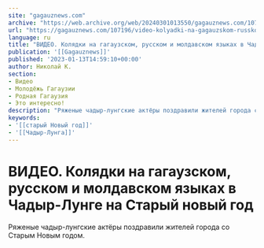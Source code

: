 ```yaml
---
site: "gagauznews.com"
archive: "https://web.archive.org/web/20240301013550/gagauznews.com/107196/video-kolyadki-na-gagauzskom-russkom-i-moldavskom-yazykah-v-chadyr-lunge-na-staryj-novyj-god.html"
url: "https://gagauznews.com/107196/video-kolyadki-na-gagauzskom-russkom-i-moldavskom-yazykah-v-chadyr-lunge-na-staryj-novyj-god.html"
language: ru
title: "ВИДЕО. Колядки на гагаузском, русском и молдавском языках в Чадыр-Лунге на Старый новый год"
publication: '[[Gagauznews]]'
published: '2023-01-13T14:59:10+00:00'
author: Николай К.
section:
- Видео
- Молодёжь Гагаузии
- Родная Гагаузия
- Это интересно!
description: "Ряженые чадыр-лунгские актёры поздравили жителей города со Старым Новым годом."
keywords:
- '[[старый Новый год]]'
- '[[Чадыр-Лунга]]'
---
```


# ВИДЕО. Колядки на гагаузском, русском и молдавском языках в Чадыр-Лунге на Старый новый год

Ряженые чадыр-лунгские актёры поздравили жителей города со Старым Новым годом.